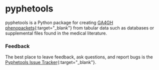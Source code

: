 # pyphetools


pyphetools is a Python package for creating [GA4GH phenopackets](https://phenopacket-schema.readthedocs.io/en/latest/){:target="\_blank"}
from tabular data such as databases or supplemental files found in the medical literature.


### Feedback


The best place to leave feedback, ask questions, and report bugs is the
[Pyphetools Issue Tracker](https://github.com/monarch-initiative/pyphetools/issues){:target="\_blank"}.

